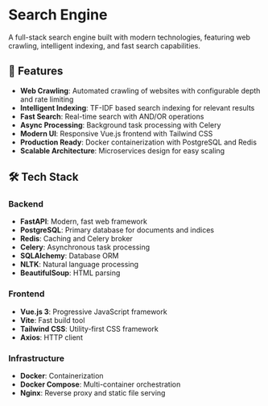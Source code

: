 # Search Engine

A full-stack search engine built with modern technologies, featuring web crawling, intelligent indexing, and fast search capabilities.

## 🚀 Features

- **Web Crawling**: Automated crawling of websites with configurable depth and rate limiting
- **Intelligent Indexing**: TF-IDF based search indexing for relevant results
- **Fast Search**: Real-time search with AND/OR operations
- **Async Processing**: Background task processing with Celery
- **Modern UI**: Responsive Vue.js frontend with Tailwind CSS
- **Production Ready**: Docker containerization with PostgreSQL and Redis
- **Scalable Architecture**: Microservices design for easy scaling

## 🛠️ Tech Stack

### Backend
- **FastAPI**: Modern, fast web framework
- **PostgreSQL**: Primary database for documents and indices
- **Redis**: Caching and Celery broker
- **Celery**: Asynchronous task processing
- **SQLAlchemy**: Database ORM
- **NLTK**: Natural language processing
- **BeautifulSoup**: HTML parsing

### Frontend
- **Vue.js 3**: Progressive JavaScript framework
- **Vite**: Fast build tool
- **Tailwind CSS**: Utility-first CSS framework
- **Axios**: HTTP client

### Infrastructure
- **Docker**: Containerization
- **Docker Compose**: Multi-container orchestration
- **Nginx**: Reverse proxy and static file serving

